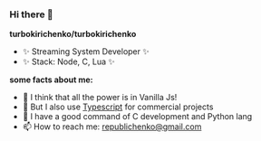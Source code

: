 ### Hi there 👋

**turbokirichenko/turbokirichenko**
- ✨ Streaming System Developer ✨
- ✨ Stack: Node, C, Lua ✨

**some facts about me:**
- 🚀 I think that all the power is in Vanilla Js!
- 🍉 But I also use [Typescript](https://www.typescriptlang.org/) for commercial projects
- 🐍 I have a good command of C development and Python lang
- 📫 How to reach me: [republichenko@gmail.com](mailto:republichenko@gmail.com)

<svg
      xmlns="http://www.w3.org/2000/svg"
      viewBox="0 0 880 192"
      width="880"
      height="192">
      <foreignObject width="100%" height="100%">
        <div xmlns="http://www.w3.org/1999/xhtml" style="height: 192px">
          <style>
      .space {
        height: 100%;
      }
      @media (prefers-color-scheme: dark) {
        .space {
          background: #22272e;
        }
      }

      .rocket {
        position: absolute;
        top: 96px;
        left: 440px;
        translate: -50% -50%;
        rotate: -45deg;
        font-size: 1.6rem;
      }
      .rocket::after {
        content: '';
        position: absolute;
        border-radius: 50%;
        left: -5px;
        bottom: 0px;
        width: 20px;
        height: 20px;
        background: #feb00b;
        transform: skew(-30deg, -30deg);
        animation: 4s linear infinite glow;
      }
      @keyframes glow {
        0% { opacity: 0.5; transform: skew(-30deg, -30deg); }
        20% { opacity: 0.4; transform: skew(-28deg, -28deg); }
        40% { opacity: 0.5; transform: skew(-32deg, -32deg); }
        60% { opacity: 0.6; transform: skew(-30deg, -30deg); }
        100% { opacity: 0.5; transform: skew(-32deg, -32deg); }
      }

      .halve {
        position: absolute;
        left: 0;
        width: 100%;
        height: 100%;
        color: #22272e;
        transform: translateZ(0);
      }
      @media (prefers-color-scheme: dark) {
        .halve {
          color: #adbac7;
        }
      }
      .halve:nth-child(1) {
        animation: 3s linear infinite both slide-1;
      }
      @keyframes slide-1 {
        49.99% {
          translate: 0 100%;
        }
        50% {
          translate: 0 -100%;
        }
      }
      .halve:nth-child(2) {
        animation: 3s linear infinite both slide-2;
      }
      @keyframes slide-2 {
        to {
          translate: 0 200%;
        }
      }

      .star {
        position: absolute;
      }
    </style>
          <div class="space">
            <div class="halve" style="top: 0px"><span class="star" style="top: 91px; left: 136px;">☆</span><span class="star" style="top: 5px; left: 595px;">.</span><span class="star" style="top: 41px; left: 373px;">○</span><span class="star" style="top: 155px; left: 186px;">☾</span><span class="star" style="top: 89px; left: 697px;">.</span><span class="star" style="top: 48px; left: 759px;">•</span><span class="star" style="top: 32px; left: 845px;">°</span><span class="star" style="top: 132px; left: 865px;">○</span><span class="star" style="top: 80px; left: 291px;">○</span><span class="star" style="top: 169px; left: 459px;">¸</span><span class="star" style="top: 34px; left: 283px;">°</span><span class="star" style="top: 189px; left: 258px;">☆</span><span class="star" style="top: 39px; left: 236px;">•</span><span class="star" style="top: 175px; left: 601px;">°</span><span class="star" style="top: 63px; left: 213px;">☾</span><span class="star" style="top: 18px; left: 833px;">•</span><span class="star" style="top: 98px; left: 391px;">○</span><span class="star" style="top: 40px; left: 536px;">☾</span><span class="star" style="top: 84px; left: 27px;">°</span><span class="star" style="top: 123px; left: 122px;">☾</span><span class="star" style="top: 146px; left: 236px;">★</span><span class="star" style="top: 76px; left: 494px;">★</span><span class="star" style="top: 78px; left: 456px;">☾</span><span class="star" style="top: 36px; left: 79px;">○</span><span class="star" style="top: 164px; left: 419px;">•</span><span class="star" style="top: 157px; left: 587px;">¸</span><span class="star" style="top: 4px; left: 65px;">.</span><span class="star" style="top: 30px; left: 600px;">○</span><span class="star" style="top: 175px; left: 24px;">○</span><span class="star" style="top: 21px; left: 706px;">•</span><span class="star" style="top: 170px; left: 173px;">☆</span><span class="star" style="top: 181px; left: 650px;">☆</span><span class="star" style="top: 96px; left: 559px;">°</span><span class="star" style="top: 125px; left: 809px;">☾</span><span class="star" style="top: 145px; left: 878px;">★</span><span class="star" style="top: 69px; left: 15px;">☾</span><span class="star" style="top: 188px; left: 176px;">•</span><span class="star" style="top: 96px; left: 111px;">★</span><span class="star" style="top: 109px; left: 1px;">°</span><span class="star" style="top: 37px; left: 415px;">.</span><span class="star" style="top: 177px; left: 782px;">☾</span><span class="star" style="top: 137px; left: 513px;">☾</span><span class="star" style="top: 187px; left: 635px;">○</span><span class="star" style="top: 108px; left: 655px;">☾</span><span class="star" style="top: 73px; left: 679px;">○</span><span class="star" style="top: 150px; left: 15px;">¸</span><span class="star" style="top: 41px; left: 628px;">☾</span><span class="star" style="top: 26px; left: 297px;">★</span><span class="star" style="top: 117px; left: 93px;">☆</span><span class="star" style="top: 27px; left: 146px;">☾</span></div><div class="halve" style="top: -192px"><span class="star" style="top: 88px; left: 188px;">☆</span><span class="star" style="top: 73px; left: 723px;">•</span><span class="star" style="top: 142px; left: 258px;">¸</span><span class="star" style="top: 155px; left: 131px;">☾</span><span class="star" style="top: 122px; left: 718px;">★</span><span class="star" style="top: 92px; left: 82px;">•</span><span class="star" style="top: 42px; left: 227px;">.</span><span class="star" style="top: 144px; left: 345px;">☾</span><span class="star" style="top: 5px; left: 285px;">•</span><span class="star" style="top: 161px; left: 227px;">.</span><span class="star" style="top: 48px; left: 348px;">•</span><span class="star" style="top: 13px; left: 67px;">•</span><span class="star" style="top: 35px; left: 59px;">☆</span><span class="star" style="top: 111px; left: 325px;">★</span><span class="star" style="top: 76px; left: 43px;">☾</span><span class="star" style="top: 25px; left: 440px;">°</span><span class="star" style="top: 30px; left: 10px;">.</span><span class="star" style="top: 149px; left: 163px;">☾</span><span class="star" style="top: 74px; left: 788px;">.</span><span class="star" style="top: 24px; left: 383px;">•</span><span class="star" style="top: 155px; left: 14px;">○</span><span class="star" style="top: 112px; left: 273px;">°</span><span class="star" style="top: 32px; left: 832px;">¸</span><span class="star" style="top: 107px; left: 259px;">○</span><span class="star" style="top: 73px; left: 237px;">•</span><span class="star" style="top: 156px; left: 440px;">.</span><span class="star" style="top: 146px; left: 36px;">¸</span><span class="star" style="top: 53px; left: 234px;">.</span><span class="star" style="top: 130px; left: 875px;">☾</span><span class="star" style="top: 97px; left: 853px;">•</span><span class="star" style="top: 79px; left: 491px;">¸</span><span class="star" style="top: 177px; left: 108px;">★</span><span class="star" style="top: 94px; left: 29px;">•</span><span class="star" style="top: 115px; left: 866px;">°</span><span class="star" style="top: 91px; left: 674px;">☆</span><span class="star" style="top: 92px; left: 693px;">★</span><span class="star" style="top: 140px; left: 688px;">★</span><span class="star" style="top: 175px; left: 340px;">.</span><span class="star" style="top: 93px; left: 484px;">•</span><span class="star" style="top: 48px; left: 43px;">.</span><span class="star" style="top: 15px; left: 262px;">°</span><span class="star" style="top: 186px; left: 690px;">.</span><span class="star" style="top: 12px; left: 783px;">°</span><span class="star" style="top: 187px; left: 775px;">☆</span><span class="star" style="top: 137px; left: 636px;">☾</span><span class="star" style="top: 3px; left: 438px;">•</span><span class="star" style="top: 125px; left: 367px;">☾</span><span class="star" style="top: 171px; left: 577px;">•</span><span class="star" style="top: 156px; left: 491px;">☾</span><span class="star" style="top: 149px; left: 188px;">•</span></div>
            <div class="rocket">🚀</div>
          </div>
        </div>
      </foreignObject>
    </svg>
